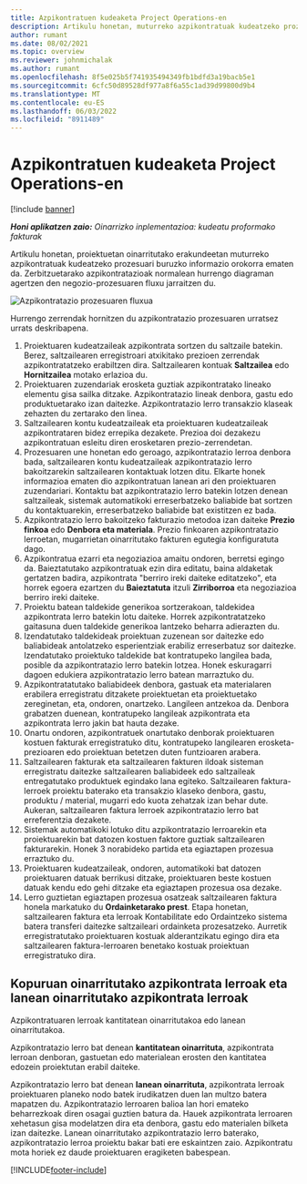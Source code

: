 ```yaml
---
title: Azpikontratuen kudeaketa Project Operations-en
description: Artikulu honetan, muturreko azpikontratuak kudeatzeko prozesuari buruzko informazio orokorra ematen da, normalean proiektuetan oinarritutako erakundeetan.
author: rumant
ms.date: 08/02/2021
ms.topic: overview
ms.reviewer: johnmichalak
ms.author: rumant
ms.openlocfilehash: 8f5e025b5f741935494349fb1bdfd3a19bacb5e1
ms.sourcegitcommit: 6cfc50d89528df977a8f6a55c1ad39d99800d9b4
ms.translationtype: MT
ms.contentlocale: eu-ES
ms.lasthandoff: 06/03/2022
ms.locfileid: "8911489"
---
```

# <a name="subcontract-management-in-project-operations"></a>Azpikontratuen kudeaketa Project Operations-en

[!include [banner](../../includes/dataverse-preview.md)]

_**Honi aplikatzen zaio:** Oinarrizko inplementazioa: kudeatu proformako fakturak_

Artikulu honetan, proiektuetan oinarritutako erakundeetan muturreko azpikontratuak kudeatzeko prozesuari buruzko informazio orokorra ematen da. Zerbitzuetarako azpikontratazioak normalean hurrengo diagraman agertzen den negozio-prozesuaren fluxu jarraitzen du.

![Azpikontratazio prozesuaren fluxua](../media/SubcontractingProcessFlow.png)

Hurrengo zerrendak hornitzen du azpikontratazio prozesuaren urratsez urrats deskribapena.

1. Proiektuaren kudeatzaileak azpikontrata sortzen du saltzaile batekin. Berez, saltzailearen erregistroari atxikitako prezioen zerrendak azpikontratatzeko erabiltzen dira. Saltzailearen kontuak **Saltzailea** edo **Hornitzailea** motako erlazioa du.
2. Proiektuaren zuzendariak erosketa guztiak azpikontratako lineako elementu gisa sailka ditzake. Azpikontratazio lineak denbora, gastu edo produktuetarako izan daitezke. Azpikontratazio lerro transakzio klaseak zehazten du zertarako den linea.
3. Saltzailearen kontu kudeatzaileak eta proiektuaren kudeatzaileak azpikontrataren bidez errepika dezakete. Prezioa doi dezakezu azpikontratuan esleitu diren erosketaren prezio-zerrendetan.
4. Prozesuaren une honetan edo geroago, azpikontratazio lerroa denbora bada, saltzailearen kontu kudeatzaileak azpikontratazio lerro bakoitzarekin saltzailearen kontaktuak lotzen ditu. Elkarte honek informazioa ematen dio azpikontratuan lanean ari den proiektuaren zuzendariari. Kontaktu bat azpikontratazio lerro batekin lotzen denean saltzaileak, sistemak automatikoki erreserbatzeko baliabide bat sortzen du kontaktuarekin, erreserbatzeko baliabide bat existitzen ez bada.
5. Azpikontratazio lerro bakoitzeko fakturazio metodoa izan daiteke **Prezio finkoa** edo **Denbora eta materiala**. Prezio finkoaren azpikontratazio lerroetan, mugarrietan oinarritutako fakturen egutegia konfiguratuta dago.
6.  Azpikontratua ezarri eta negoziazioa amaitu ondoren, berretsi egingo da. Baieztatutako azpikontratuak ezin dira editatu, baina aldaketak gertatzen badira, azpikontrata "berriro ireki daiteke editatzeko", eta horrek egoera ezartzen du **Baieztatuta** itzuli **Zirriborroa** eta negoziazioa berriro ireki daiteke. 
7.  Proiektu batean taldekide generikoa sortzerakoan, taldekidea azpikontrata lerro batekin lotu daiteke. Horrek azpikontratatzeko gaitasuna duen taldekide generikoa lantzeko beharra adierazten du.
8.  Izendatutako taldekideak proiektuan zuzenean sor daitezke edo baliabideak antolatzeko esperientziak erabiliz erreserbatuz sor daitezke. Izendatutako proiektuko taldekide bat kontratupeko langilea bada, posible da azpikontratazio lerro batekin lotzea. Honek eskuragarri dagoen edukiera azpikontratazio lerro batean marraztuko du.
9.  Azpikontratatutako baliabideek denbora, gastuak eta materialaren erabilera erregistratu ditzakete proiektuetan eta proiektuetako zereginetan, eta, ondoren, onartzeko. Langileen antzekoa da. Denbora grabatzen duenean, kontratupeko langileak azpikontrata eta azpikontrata lerro jakin bat hauta dezake.
10. Onartu ondoren, azpikontratuek onartutako denborak proiektuaren kostuen fakturak erregistratuko ditu, kontratupeko langilearen erosketa-prezioaren edo proiektuan betetzen duten funtzioaren arabera.
11. Saltzailearen fakturak eta saltzailearen fakturen ildoak sisteman erregistratu daitezke saltzailearen baliabideek edo saltzaileak entregatutako produktuek egindako lana egiteko. Saltzailearen faktura-lerroek proiektu baterako eta transakzio klaseko denbora, gastu, produktu / material, mugarri edo kuota zehatzak izan behar dute. Aukeran, saltzailearen faktura lerroek azpikontratazio lerro bat erreferentzia dezakete.
12. Sistemak automatikoki lotuko ditu azpikontratazio lerroarekin eta proiektuarekin bat datozen kostuen faktore guztiak saltzailearen fakturarekin. Honek 3 norabideko partida eta egiaztapen prozesua erraztuko du.
13. Proiektuaren kudeatzaileak, ondoren, automatikoki bat datozen proiektuaren datuak berrikusi ditzake, proiektuaren beste kostuen datuak kendu edo gehi ditzake eta egiaztapen prozesua osa dezake.
14. Lerro guztietan egiaztapen prozesua osatzeak saltzailearen faktura honela markatuko du **Ordainketarako prest**. Etapa honetan, saltzailearen faktura eta lerroak Kontabilitate edo Ordaintzeko sistema batera transferi daitezke saltzaileari ordainketa prozesatzeko. Aurretik erregistratutako proiektuaren kostuak alderantzikatu egingo dira eta saltzailearen faktura-lerroaren benetako kostuak proiektuan erregistratuko dira.

## <a name="quantity-based-subcontract-lines-and-work-based-subcontract-lines"></a>Kopuruan oinarritutako azpikontrata lerroak eta lanean oinarritutako azpikontrata lerroak

Azpikontratuaren lerroak kantitatean oinarritutakoa edo lanean oinarritutakoa. 

Azpikontratazio lerro bat denean **kantitatean oinarrituta**, azpikontrata lerroan denboran, gastuetan edo materialean erosten den kantitatea edozein proiektutan erabil daiteke.

Azpikontratazio lerro bat denean **lanean oinarrituta**, azpikontrata lerroak proiektuaren planeko nodo batek irudikatzen duen lan multzo batera mapatzen du. Azpikontratazio lerroaren balioa lan hori emateko beharrezkoak diren osagai guztien batura da. Hauek azpikontrata lerroaren xehetasun gisa modelatzen dira eta denbora, gastu edo materialen bilketa izan daitezke. Lanean oinarritutako azpikontratazio lerro baterako, azpikontratazio lerroa proiektu bakar bati ere eskaintzen zaio. Azpikontratu mota horiek ez daude proiektuaren eragiketen babespean.

[!INCLUDE[footer-include](../../includes/footer-banner.md)]

